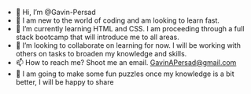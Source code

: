 - 👋 Hi, I’m @Gavin-Persad
- 👀 I am new to the world of coding and am looking to learn fast.
- 🌱 I’m currently learning HTML and CSS. I am proceeding through a full stack bootcamp that will introduce me to all areas.
- 💞️ I’m looking to collaborate on learning for now. I will be working with others on tasks to broaden my knowledge and skills.
- 📫 How to reach me? Shoot me an email. GavinAPersad@gmail.com
- 🧔 I am going to make some fun puzzles once my knowledge is a bit better, I will be happy to share
